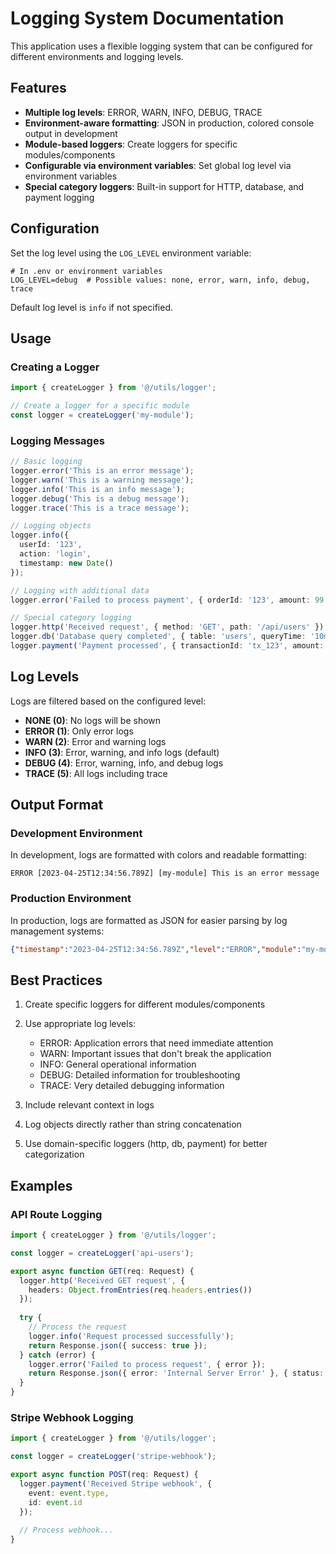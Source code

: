# Logging System Documentation

This application uses a flexible logging system that can be configured for different environments and logging levels.

## Features

- **Multiple log levels**: ERROR, WARN, INFO, DEBUG, TRACE
- **Environment-aware formatting**: JSON in production, colored console output in development
- **Module-based loggers**: Create loggers for specific modules/components
- **Configurable via environment variables**: Set global log level via environment variables
- **Special category loggers**: Built-in support for HTTP, database, and payment logging

## Configuration

Set the log level using the `LOG_LEVEL` environment variable:

```env
# In .env or environment variables
LOG_LEVEL=debug  # Possible values: none, error, warn, info, debug, trace
```

Default log level is `info` if not specified.

## Usage

### Creating a Logger

```typescript
import { createLogger } from '@/utils/logger';

// Create a logger for a specific module
const logger = createLogger('my-module');
```

### Logging Messages

```typescript
// Basic logging
logger.error('This is an error message');
logger.warn('This is a warning message');
logger.info('This is an info message');
logger.debug('This is a debug message');
logger.trace('This is a trace message');

// Logging objects
logger.info({
  userId: '123',
  action: 'login',
  timestamp: new Date()
});

// Logging with additional data
logger.error('Failed to process payment', { orderId: '123', amount: 99.99 });

// Special category logging
logger.http('Received request', { method: 'GET', path: '/api/users' });
logger.db('Database query completed', { table: 'users', queryTime: '10ms' });
logger.payment('Payment processed', { transactionId: 'tx_123', amount: 99.99 });
```

## Log Levels

Logs are filtered based on the configured level:

- **NONE (0)**: No logs will be shown
- **ERROR (1)**: Only error logs
- **WARN (2)**: Error and warning logs
- **INFO (3)**: Error, warning, and info logs (default)
- **DEBUG (4)**: Error, warning, info, and debug logs
- **TRACE (5)**: All logs including trace

## Output Format

### Development Environment

In development, logs are formatted with colors and readable formatting:

```
ERROR [2023-04-25T12:34:56.789Z] [my-module] This is an error message
```

### Production Environment

In production, logs are formatted as JSON for easier parsing by log management systems:

```json
{"timestamp":"2023-04-25T12:34:56.789Z","level":"ERROR","module":"my-module","message":"This is an error message"}
```

## Best Practices

1. Create specific loggers for different modules/components
2. Use appropriate log levels:
   - ERROR: Application errors that need immediate attention
   - WARN: Important issues that don't break the application
   - INFO: General operational information
   - DEBUG: Detailed information for troubleshooting
   - TRACE: Very detailed debugging information

3. Include relevant context in logs
4. Log objects directly rather than string concatenation
5. Use domain-specific loggers (http, db, payment) for better categorization

## Examples

### API Route Logging

```typescript
import { createLogger } from '@/utils/logger';

const logger = createLogger('api-users');

export async function GET(req: Request) {
  logger.http('Received GET request', { 
    headers: Object.fromEntries(req.headers.entries())
  });
  
  try {
    // Process the request
    logger.info('Request processed successfully');
    return Response.json({ success: true });
  } catch (error) {
    logger.error('Failed to process request', { error });
    return Response.json({ error: 'Internal Server Error' }, { status: 500 });
  }
}
```

### Stripe Webhook Logging

```typescript
import { createLogger } from '@/utils/logger';

const logger = createLogger('stripe-webhook');

export async function POST(req: Request) {
  logger.payment('Received Stripe webhook', { 
    event: event.type,
    id: event.id
  });
  
  // Process webhook...
}
``` 